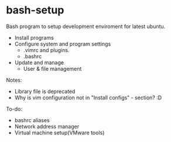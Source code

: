 # bash-setup
Bash program to setup development enviroment  for latest ubuntu.

- Install programs
- Configure system and program settings
  - .vimrc  and plugins.
  - .bashrc
- Update and manage
  - User & file management
 
Notes:
- Library file is deprecated
- Why is vim configuration not in "Install configs" - section? :D
  
To-do:
- bashrc aliases
- Network address manager
- Virtual machine setup(VMware tools)

